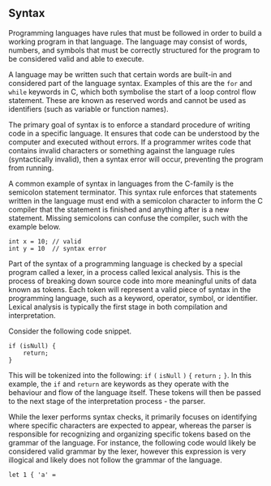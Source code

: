 ## Syntax

Programming languages have rules that must be followed in order to build a working program in that language. The language may consist of words, numbers, and symbols that must be correctly structured for the program to be considered valid and able to execute.

A language may be written such that certain words are built-in and considered part of the language syntax. Examples of this are the `for` and `while` keywords in C, which both symbolise the start of a loop control flow statement. These are known as reserved words and cannot be used as identifiers (such as variable or function names).

The primary goal of syntax is to enforce a standard procedure of writing code in a specific language. It ensures that code can be understood by the computer and executed without errors. If a programmer writes code that contains invalid characters or something against the language rules (syntactically invalid), then a syntax error will occur, preventing the program from running.

A common example of syntax in languages from the C-family is the semicolon statement terminator. This syntax rule enforces that statements written in the language must end with a semicolon character to inform the C compiler that the statement is finished and anything after is a new statement. Missing semicolons can confuse the compiler, such with the example below.

```
int x = 10; // valid
int y = 10  // syntax error
```

Part of the syntax of a programming language is checked by a special program called a lexer, in a process called lexical analysis. This is the process of breaking down source code into more meaningful units of data known as tokens. Each token will represent a valid piece of syntax in the programming language, such as a keyword, operator, symbol, or identifier. Lexical analysis is typically the first stage in both compilation and interpretation.

Consider the following code snippet.

```
if (isNull) {
    return;
}
```

This will be tokenized into the following: `if` `(` `isNull` `)` `{` `return` `;` `}`. In this example, the `if` and `return` are keywords as they operate with the behaviour and flow of the language itself. These tokens will then be passed to the next stage of the interpretation process - the parser.

While the lexer performs syntax checks, it primarily focuses on identifying where specific characters are expected to appear, whereas the parser is responsible for recognizing and organizing specific tokens based on the grammar of the language. For instance, the following code would likely be considered valid grammar by the lexer, however this expression is very illogical and likely does not follow the grammar of the language.

```
let 1 { 'a' =
```